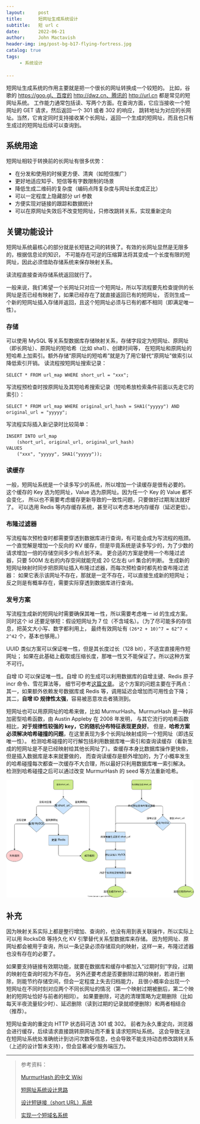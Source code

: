 ```yaml
---
layout:     post
title:      短网址生成系统设计
subtitle:   短 url c
date:       2022-06-21
author:     John Mactavish
header-img: img/post-bg-b17-flying-fortress.jpg
catalog: true
tags:
     - 系统设计

---
```


短网址生成系统的作用主要就是把一个很长的网址转换成一个较短的。
比如，谷歌的 https://goo.gl、百度的 http://dwz.cn、腾讯的 http://url.cn 都是常见的短网址系统。
工作能力通常包括读、写两个方面。在查询方面，它应当接收一个短网址的 GET 请求，然后返回一个 301 或者 302 的响应，
跳转地址为对应的长网址。当然，它肯定同时支持接收某个长网址，返回一个生成的短网址，而且也只有生成过的短网址后续可以查询到。

## 系统用途

短网址相较于转换前的长网址有很多优势：

- 在分发和使用的时候更方便、清爽（如短信推广）
- 更好地适应知乎、短信等有字数限制的场景
- 降低生成二维码的复杂度（编码点阵复杂度与网址长度成正比）
- 可以一定程度上隐藏部分 url 参数
- 方便实现对链接的跟踪和数据统计
- 可以在原网址失效后不改变短网址，只修改跳转关系，实现重新定向

## 关键功能设计

短网址系统最核心的部分就是长短链之间的转换了。有效的长网址显然是无限多的，根据信息论的知识，
不可能存在可逆的压缩算法将其变成一个长度有限的短网址，因此必须借助存储系统来保存映射关系。

读流程直接查询存储系统返回就行了。

一般来说，我们希望一个长网址只对应一个短网址，所以写流程要先检查提供的长网址是否已经有映射了，如果已经存在了就直接返回已有的短网址，
否则生成一个新的短网址插入存储并返回，且这个短网址必须与已有的都不相同（即满足唯一性）。

### 存储

可以使用 MySQL 等关系型数据库存储映射关系，存储字段定为短网址、原网址（即长网址）、原网址的短哈希（比如 sha1）、创建时间等，
在短网址和原网址的短哈希上加索引。额外存储“原网址的短哈希”就是为了用它替代“原网址”做索引以降低索引开销。
读流程按短网址搜索记录：

```mysql
SELECT * FROM url_map WHERE short_url = "xxx";
```

写流程预检查时按原网址及其短哈希搜索记录（短哈希放检索条件前面以先走它的索引）：

```mysql
SELECT * FROM url_map WHERE original_url_hash = SHA1("yyyyy") AND original_url = "yyyyy";
```

写流程实际插入新记录时比较简单：

```mysql
INSERT INTO url_map
    (short_url, original_url, original_url_hash)
VALUES
    ("xxx", "yyyyy", SHA1("yyyyy"));
```

### 读缓存

一般，短网址系统是一个读多写少的系统，所以增加一个读缓存是很有必要的。
这个缓存的 Key 选为短网址，Value 选为原网址。因为任一个 Key 的 Value 都不会变化，
所以也不需要考虑缓存更新导致的一致性问题，只要做好过期淘汰就好了。
可以选用 Redis 等内存缓存系统，甚至可以考虑本地内存缓存（延迟更低）。

### 布隆过滤器

写流程每次预检查时都需要穿透到数据库进行查询，有可能会成为写流程的瓶颈。
一个直觉解是增加一个反向的 KV 缓存，但是毕竟系统是读多写少的，为了少数的请求增加一倍的存储空间多少有点划不来。
更合适的方案是使用一个布隆过滤器，只要 500M 左右的内存空间就能完成 20 亿左右 url 集合的判断。
生成新的短网址映射时同步把原网址插入布隆过滤器，而每次预检查时都先检查布隆过滤器：
如果它表示该网址不存在，那就是一定不存在，可以直接生成新的短网址；反之则是有概率存在，需要实际穿透到数据库进行查询。

### 发号方案

写流程生成新的短网址时需要确保其唯一性，所以需要考虑唯一 id 的生成方案。
同时这个 id 还要足够短：假设短网址为 7 位（不含域名）。（为了尽可能多的存信息，把英文大小写、数字都利用上，
最终有效网址有 `(26*2 + 10)^7 = 62^7 < 2^42` 个，基本也够用。） 

UUID 类似方案可以保证唯一性，但是其长度过长（128 bit），不适宜直接用作短网址；
如果在此基础上截取或压缩长度，那唯一性又不能保证了。所以这种方案不可行。

自增 ID 可以保证唯一性。自增 ID 的生成可以利用数据库的自增主键、Redis 原子 incr 命令、雪花算法等，
细节可参考[这篇文章](https://gonearewe.github.io/2021/07/14/%E5%88%86%E5%B8%83%E5%BC%8F%E6%95%B0%E6%8D%AE%E5%BA%93%E4%B8%BB%E9%94%AE-id-%E7%94%9F%E6%88%90%E6%96%B9%E6%A1%88/)。
这个方案的问题主要在于两点：其一，如果额外依赖发号数据库或 Redis 等，调用延迟会增加而可用性会下降；
其二，**自增 ID 规律性太强**，容易被恶意攻击者猜测到。

短网址也可以用原网址的哈希来做，比如 MurmurHash。MurmurHash 是一种非加密型哈希函数，由 Austin Appleby 在 2008 年发明，
与其它流行的哈希函数相比，**对于规律性较强的 key，它的随机分布特征表现更良好**。
但是，**哈希方案必须解决哈希碰撞的问题**，在这里表现为多个长网址映射成同一个短网址（即违反唯一性）。
检测哈希碰撞的可行解包括利用数据库唯一索引和查询读缓存（看新生成的短网址是不是已经映射给其他长网址了）。查缓存本身比数据库操作更快些，但是插入数据库是本来就要做的，
而查询读缓存是额外增加的，为了小概率发生的哈希碰撞每次都查一次缓存不大合理，所以最好只利用数据库唯一索引解决。
检测到哈希碰撞之后可以通过改变 MurmurHash 的 seed 等方法重新哈希。

![sequence](/img/post-2022-short-url-system-sequence.drawio.svg)

## 补充

因为映射关系实际上都是整行增加、查询的，也没有用到表关联操作，所以实际上可以用 RocksDB 等持久化 KV 引擎替代关系型数据库来存储。
因为短网址、原网址都会被用于查询，所以一条记录必须存储双向的映射，这样一来，布隆过滤器也没有存在的必要了。

如果要支持链接有效期功能，就要在数据库和缓存中都加入“过期时刻”字段，过期的映射在查询时视为不存在。
另外还要考虑是否要删除过期的映射，若进行删除，则能节约存储空间，但会一定程度上失去归档能力，
且很小概率会出现一个短网址在不同时刻对应两个不同长网址的情况（第一个映射过期被删后，第二个映射的短网址恰好与前者的相同）。
如果要删除，可选的清理策略为定期删除（比如每天半夜流量较少时）、延迟删除（读到过期的记录就顺便删除）和两者相结合（推荐）。

短网址查询的重定向 HTTP 状态码可选 301 或 302。
前者为永久重定向，浏览器会进行缓存，后续请求直接跳转原网址而不重复请求短网址系统。
这会导致无法在短网址系统处准确统计到访问次数等信息，也会导致不能支持动态修改跳转关系（上述的设计暂未支持），但会显著减少服务端压力。

---

> 参考资料：
>
> [MurmurHash 的中文 Wiki](https://zh.wikipedia.org/wiki/Murmur%E5%93%88%E5%B8%8C)
> 
> [短网址系统设计思路](https://zhuanlan.zhihu.com/p/145047287)
> 
> [设计短链接（short URL）系统](https://zhuanlan.zhihu.com/p/91947139)
> 
> [实现一个短域名系统](https://hardcore.feishu.cn/docs/doccnAfY0f35ZgnrFg7jSTQmOOf)